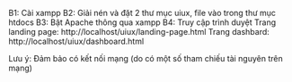 B1: Cài xampp
B2: Giải nén và đặt 2 thư mục uiux, file vào trong thư mục htdocs
B3: Bật Apache thông qua xampp
B4: Truy cập trình duyệt
Trang landing page: http://localhost/uiux/landing-page.html
Trang dashbard: http://localhost/uiux/dashboard.html

Lưu ý: Đảm bảo có kết nối mạng (do có một số tham chiếu tài nguyên trên mạng)